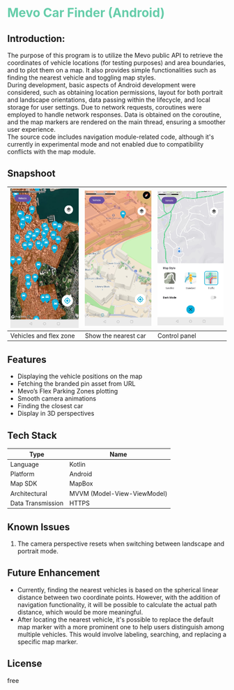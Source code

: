 # <font color=mediumaquamarine> Mevo Car Finder (Android) </font>

## Introduction:

The purpose of this program is to utilize the Mevo public API to retrieve the coordinates of vehicle
locations (for testing purposes) and area boundaries, and to plot them on a map. It also provides
simple functionalities such as finding the nearest vehicle and toggling map styles.   
During development, basic aspects of Android development were considered, such as obtaining location
permissions, layout for both portrait and landscape orientations, data passing within the lifecycle,
and local storage for user settings. Due to network requests, coroutines were employed to handle
network responses. Data is obtained on the coroutine, and the map markers are rendered on the main
thread, ensuring a smoother user experience.   
The source code includes navigation module-related code, although it's currently in experimental
mode and not enabled due to compatibility conflicts with the map module.

## Snapshoot

 ![home](screenshot/ui-1.jpg) | ![team](screenshot/ui-3.jpg) | ![team](screenshot/ui-2.jpg) 
------------------------------|------------------------------|------------------------------
 Vehicles and flex zone       | Show the nearest car         | Control panel                

## Features

- Displaying the vehicle positions on the map
- Fetching the branded pin asset from URL
- Mevo’s Flex Parking Zones plotting
- Smooth camera animations
- Finding the closest car
- Display in 3D perspectives

## Tech Stack

| Type              | Name                        |
|-------------------|-----------------------------|
| Language          | Kotlin                      |
| Platform          | Android                     |
| Map SDK           | MapBox                      |
| Architectural     | MVVM (Model-View-ViewModel) |
| Data Transmission | HTTPS                       |

## Known Issues

1. The camera perspective resets when switching between landscape and portrait mode.

## Future Enhancement

- Currently, finding the nearest vehicles is based on the spherical linear distance between two
  coordinate points. However, with the addition of navigation functionality, it will be possible to
  calculate the actual path distance, which would be more meaningful.
- After locating the nearest vehicle, it's possible to replace the default map marker with a more
  prominent one to help users distinguish among multiple vehicles. This would involve labeling,
  searching, and replacing a specific map marker.

## License

free
